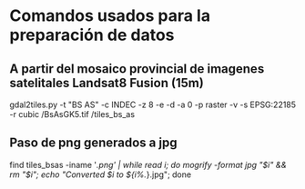 # Comandos usados para la preparación de datos  
## A partir del mosaico provincial de imagenes satelitales Landsat8 Fusion (15m)

gdal2tiles.py -t "BS AS" -c INDEC -z 8 -e -d -a 0 -p raster -v  -s EPSG:22185 -r cubic  /BsAsGK5.tif /tiles_bs_as

## Paso de png generados a jpg

find tiles_bsas -iname '*.png' | while read i; do mogrify -format jpg "$i" && rm "$i"; echo "Converted $i to ${i%.*}.jpg"; done 
